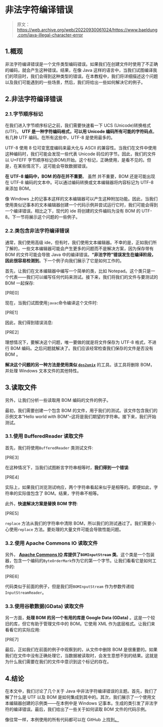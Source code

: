 # 非法字符编译错误

> 原文：<https://web.archive.org/web/20220930061024/https://www.baeldung.com/java-illegal-character-error>

## 1.概观

非法字符编译错误是一个文件类型编码错误。如果我们在创建文件时使用了不正确的编码，就会产生这种错误。结果，在像 Java 这样的语言中，当我们试图编译我们的项目时，我们会得到这种类型的错误。在本教程中，我们将详细描述这个问题以及我们可能遇到的一些场景，然后，我们将给出一些如何解决它的例子。

## 2.非法字符编译错误

### 2.1.字节顺序标记

在我们进入字节顺序标记之前，我们需要快速看一下 UCS (Unicode)转换格式(UTF)。 **UTF 是一种字符编码格式，可以用 Unicode 编码所有可能的字符码点**。有几种 UTF 编码。在所有这些中，UTF-8 是使用最多的。

UTF-8 使用 8 位可变宽度编码来最大化与 ASCII 的兼容性。当我们在文件中使用这种编码时，我们可能会发现一些代表 Unicode 码位的字节。因此，我们的文件以 U+FEFF 字节顺序标记(BOM)开始。这个标记，正确使用，是看不见的。但是，在某些情况下，这可能会导致数据错误。

**在 UTF-8 编码中，BOM 的存在并不重要**。 虽然 并不重要，BOM 还是可能出现在 UTF-8 编码的文本中。可以通过编码转换或文本编辑器将内容标记为 UTF-8 来添加 BOM。

像 Windows 上的记事本这样的文本编辑器可以产生这种附加功能。因此，当我们使用类似记事本的文本编辑器创建一个代码示例并尝试运行它时，我们可能会得到一个编译错误。相比之下，现代的 ide 将创建的文件编码为没有 BOM 的 UTF-8。下一节将展示这个问题的一些例子。

### 2.2.类包含非法字符编译错误

通常，我们使用高级 ide，但有时，我们使用文本编辑器。不幸的是，正如我们所了解的，一些文本编辑器可能会产生更多的问题而不是解决方案，因为保存带有 BOM 的文件可能会导致 Java 中的编译错误。**“非法字符”错误发生在编译阶段，因此很容易检测到**。下一个例子向我们展示了它是如何工作的。

首先，让我们在文本编辑器中编写一个简单的类，比如 Notepad。这个类只是一个代表——我们可以编写任何代码来测试。接下来，我们将我们的文件与要测试的 BOM 一起保存:

[PRE0]

现在，当我们试图使用`javac`命令编译这个文件时:

[PRE1]

因此，我们得到错误消息:

[PRE2]

理想情况下，要解决这个问题，唯一要做的就是将文件保存为 UTF-8 格式，不进行 BOM 编码。之后问题就解决了。我们应该经常检查我们保存的文件是否没有 BOM 。

**解决这个问题的另一种方法是使用类似 [`dos2unix`](https://web.archive.org/web/20220524061145/https://linux.die.net/man/1/dos2unix)** 的工具。该工具将删除 BOM，并处理 Windows 文本文件的其他特性。

## 3.读取文件

另外，让我们分析一些读取用 BOM 编码的文件的例子。

最初，我们需要创建一个包含 BOM 的文件，用于我们的测试。该文件包含我们的示例文本“Hello world with BOM”–这将是我们期望的字符串。接下来，我们开始测试。

### 3.1.使用 BufferedReader 读取文件

首先，我们将使用`BufferedReader` 类测试文件:

[PRE3]

在这种情况下，当我们试图断言字符串相等时，**我们得到一个错误**:

[PRE4]

实际上，如果我们浏览测试响应，两个字符串看起来似乎是相等的。即便如此，字符串的实际值包含了 BOM。结果，字符串不相等。

此外，**快速解决方案是替换 BOM 字符**:

[PRE5]

`replace` 方法从我们的字符串中清除 BOM，所以我们的测试通过了。我们需要小心使用`replace` 方法。要处理的大量文件可能会导致性能问题。

### 3.2.使用 Apache Commons IO 读取文件

另外， **[Apache Commons IO](/web/20220524061145/https://www.baeldung.com/apache-commons-io) 库提供了`BOMInputStream` 类**。这个类是一个包装器，包含一个编码的`ByteOrderMark`作为它的第一个字节。让我们看看它是如何工作的:

[PRE6]

代码类似于前面的例子，但是我们将`BOMInputStream` 作为参数传递给`InputStreamReader`。

### 3.3.使用**谷歌数据(GData)** 读取文件

另一方面，**处理 BOM 的另一个有用的库是 Google Data (GData)** 。这是一个较旧的库，但它有助于管理文件中的 BOM。它使用 XML 作为底层格式。让我们来看看它的实际应用:

[PRE7]

最后，正如我们在前面的例子中观察到的，从文件中删除 BOM 是很重要的。如果我们在文件中没有正确处理它，当数据被读取时，会发生意想不到的结果。这就是为什么我们需要在我们的文件中意识到这个标记的存在。

## 4.结论

在本文中，我们讨论了几个关于 Java 中非法字符编译错误的主题。首先，我们了解了什么是 UTF 以及 BOM 是如何集成到其中的。其次，我们展示了一个使用文本编辑器创建的示例类——在本例中是 Windows 记事本。生成的类引发了非法字符的编译错误。最后，我们给出了一些关于如何读取 BOM 文件的代码示例。

像往常一样，本例使用的所有代码都可以在 GitHub 上找到[。](https://web.archive.org/web/20220524061145/https://github.com/eugenp/tutorials/tree/master/core-java-modules/core-java)